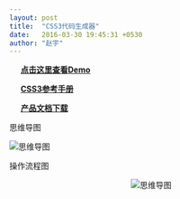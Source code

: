 ```yaml
---
layout: post
title:  "CSS3代码生成器"
date:   2016-03-30 19:45:31 +0530
author: "赵宇"
---
```

<style type="text/css">	

	/*匹配doc文档*/
	a[href$="doc"]{
		background: url({{ site.url }}/assets/a.png) no-repeat 100%;
		background-position: left 0px;
		padding-left: 20px;
	}
	a[href$="com"]{
		background: url({{ site.url }}/assets/a.png) no-repeat 100%;
		background-position: left -24px;
		padding-left: 20px;
	}
	a[href*="github.io/css3Exp/css3create/"]{
		background: url({{ site.url }}/assets/a.png) no-repeat 100%;
		background-position: left -48px;
		padding-left: 20px;
	}
</style>



<p><a href="http://rainzhao.github.io/css3Exp/css3create/" target="_blank"><strong>点击这里查看Demo</strong></a></p>
<p><a href="http://css.doyoe.com" target="_blank"><strong>CSS3参考手册</strong></a></p>
<p><a href="{{ site.url }}/assets/css3doc.doc"><strong>产品文档下载</strong></a></p>
<p>思维导图</p>
<img src="{{ site.url }}/assets/css2.png" alt="思维导图">
<p>操作流程图</p>
<center><img src="{{ site.url }}/assets/css1.png" alt="思维导图"></center>
<!-- categories: zblog essay -->